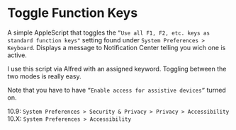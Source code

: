 # Toggle Function Keys

A simple AppleScript that toggles the `”Use all F1, F2, etc. keys as standard function keys"` setting found under `System Preferences > Keyboard`. Displays a message to Notification Center telling you wich one is active.

I use this script via Alfred with an assigned keyword. Toggling between the two modes is really easy.

Note that you have to have `”Enable access for assistive devices”` turned on.

10.9: `System Preferences > Security & Privacy > Privacy > Accessibility`
10.X: `System Preferences > Accessibility`
